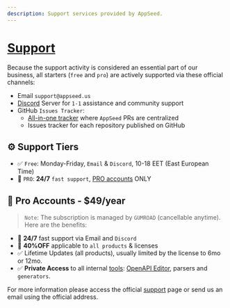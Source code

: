 ```yaml
---
description: Support services provided by AppSeed.
---
```


# [Support](https://appseed.us/support/)

Because the support activity is considered an essential part of our business, all starters (`free` and `pro`) are actively supported via these official channels:

- Email `support@appseed.us`
- [Discord](https://discord.gg/fZC6hup) Server for `1-1` assistance and community support 
- GitHub `Issues Tracker`:
  - [All-in-one tracker](https://github.com/app-generator/app-generator/issues) where `AppSeed` PRs are centralized
  - Issues tracker for each repository published on GitHub 



## ⚙️ Support Tiers

- ✅ `Free`: Monday-Friday, `Email` & `Discord`, 10-18 EET (East European Time)
- 🚀 `PRO`: **24/7** `fast support`, [PRO accounts](https://appseed.us/terms/) ONLY  



## 🚀 Pro Accounts - $49/year

> `Note`: The subscription is managed by `GUMROAD` (cancellable anytime). Here are the benefits: 

- 🚀 **24/7** fast support via Email and `Discord`
- 🎁 **40%OFF** applicable to `all products` & licenses
- ✅ Lifetime Updates (all products), usually limited by the license to 6mo or 12mo.
- ✅ **Private Access** to all internal [tools](https://appseed.us/developer-tools/): [OpenAPI Editor](https://appseed.us/generator/openapi/), parsers and `generators`.



For more information please access the official [support](https://appseed.us/support/) page or send us an email using the official address. 
